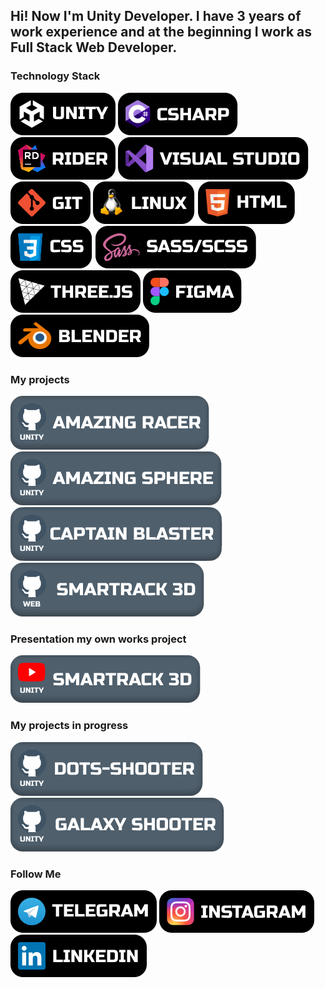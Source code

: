 
## Hi! Now I'm Unity Developer. I have 3 years of work experience and at the beginning I work as Full Stack Web Developer.

### Technology Stack

![Unity](/img/skills/unity.svg)
![CSharp](/img/skills/csharp.svg)
![Rider](/img/skills/rider.svg)
![Visual Studio](/img/skills/vs.svg)
![GIT](/img/skills/git.svg)
![LINUX](/img/skills/linux.svg)
![HTML](/img/skills/html.svg)
![CSS](/img/skills/css.svg)
![SASS](/img/skills/sass.svg)
![THREE.JS](/img/skills/threejs.svg)
![FIGMA](/img/skills/figma.svg)
![Blender](/img/skills/blender.svg)

### My projects
[![Amazing Racer](/img/projects/amazing%20racer.svg)](https://github.com/Kealstex/AmazingRacer)
[![Amazing Sphere](/img/projects/amazing%20sphere.svg)](https://github.com/Kealstex/AmazingSphere)
[![Captain Blaster](/img/projects/captainblaster.svg)](https://github.com/Kealstex/Captain-Blaster)
[![Smartrack 3D](/img/projects/smartrack3d.svg)](https://github.com/Kealstex/Smartrack3D)

### Presentation my own works project
[![Smartrack 3D video](/img/projects/smartrack3d_video.svg)](https://youtu.be/WBtftwNi998)

### My projects in progress
[![dots-shooter](/img/projects/dots-shooter.svg)](https://github.com/Kealstex/dots-urp-shooter)
[![dots-shooter](/img/projects/galaxy-shooter.svg)](https://github.com/Kealstex/2DSpacingShooter)

### Follow Me

[![Telegram](/img/skills/telegram.svg)](https://t.me/kealstex/)
[![Instagram](/img/skills/instagram.svg)](https://instagram.com/zatecky_goos/)
[![IN](/img/skills/linkedin.svg)](https://vk.com/solvents)
